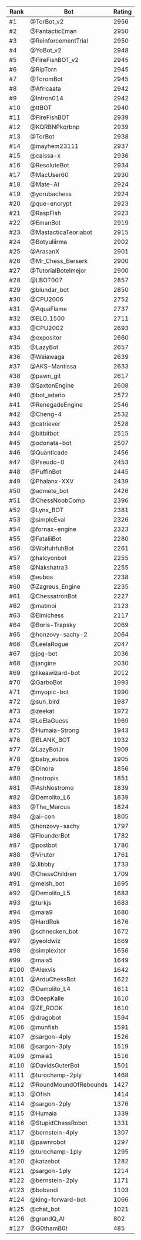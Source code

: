 Rank|Bot|Rating
---|---|---
#1|@TorBot_v2|2956
#2|@FantacticEman|2950
#3|@ReinforcementTrial|2950
#4|@YoBot_v2|2948
#5|@FireFishBOT_v2|2945
#6|@RipTorn|2945
#7|@ToromBot|2945
#8|@Africaata|2942
#9|@Intron014|2942
#10|@ttBOT|2940
#11|@FireFishBOT|2939
#12|@KQRBNPkqrbnp|2939
#13|@TorBot|2938
#14|@mayhem23111|2937
#15|@caissa-x|2936
#16|@ResoluteBot|2934
#17|@MacUser60|2930
#18|@Mate-AI|2924
#19|@yorubachess|2924
#20|@que-encrypt|2923
#21|@RaspFish|2923
#22|@EmanBot|2919
#23|@MastacticaTeoriabot|2915
#24|@Botyuliirma|2902
#25|@ArasanX|2901
#26|@Mr_Chess_Berserk|2900
#27|@TutorialBotelmejor|2900
#28|@LBOT007|2857
#29|@blundar_bot|2850
#30|@CPU2006|2752
#31|@AquaFlame|2737
#32|@ELO_1500|2711
#33|@CPU2002|2693
#34|@expositor|2660
#35|@LazyBot|2657
#36|@Weiawaga|2639
#37|@AKS-Mantissa|2633
#38|@pawn_git|2617
#39|@SaxtonEngine|2608
#40|@bot_adario|2572
#41|@RenegadeEngine|2546
#42|@Cheng-4|2532
#43|@catriever|2528
#44|@bitbitbot|2515
#45|@odonata-bot|2507
#46|@Quanticade|2456
#47|@Pseudo-0|2453
#48|@PuffinBot|2445
#49|@Phalanx-XXV|2439
#50|@admete_bot|2426
#51|@ChessNoobComp|2396
#52|@Lynx_BOT|2381
#53|@simpleEval|2326
#54|@fornax-engine|2323
#55|@FataliiBot|2280
#56|@WolfuhfuhBot|2261
#57|@halcyonbot|2255
#58|@Nakshatra3|2255
#59|@eubos|2238
#60|@Zagreus_Engine|2235
#61|@ChessatronBot|2227
#62|@matmoi|2123
#63|@Elmichess|2117
#64|@Boris-Trapsky|2069
#65|@honzovy-sachy-2|2064
#66|@LeelaRogue|2047
#67|@jpg-bot|2036
#68|@jangine|2030
#69|@likeawizard-bot|2012
#70|@GarboBot|1993
#71|@myopic-bot|1990
#72|@sun_bird|1987
#73|@zeekat|1972
#74|@LeElaGuess|1969
#75|@Humaia-Strong|1943
#76|@BLANK_BOT|1932
#77|@LazyBotJr|1909
#78|@baby_eubos|1905
#79|@Dinora|1856
#80|@notropis|1851
#81|@AshNostromo|1839
#82|@Demolito_L6|1839
#83|@The_Marcus|1824
#84|@ai-con|1805
#85|@honzovy-sachy|1797
#86|@FlounderBot|1782
#87|@postbot|1780
#88|@Virutor|1761
#89|@Jibbby|1733
#90|@ChessChildren|1709
#91|@melsh_bot|1695
#92|@Demolito_L5|1683
#93|@turkjs|1683
#94|@maia9|1680
#95|@HardRok|1676
#96|@schnecken_bot|1672
#97|@yeoldwiz|1669
#98|@simplexitor|1656
#99|@maia5|1649
#100|@Alexvis|1642
#101|@ArduChessBot|1622
#102|@Demolito_L4|1611
#103|@DeepKalle|1610
#104|@ZE_ROOK|1610
#105|@dragobot|1594
#106|@munfish|1591
#107|@sargon-4ply|1526
#108|@sargon-3ply|1519
#109|@maia1|1516
#110|@DavidsGuterBot|1501
#111|@turochamp-2ply|1468
#112|@RoundMoundOfRebounds|1427
#113|@Ofish|1414
#114|@sargon-2ply|1376
#115|@Humaia|1339
#116|@StupidChessRobot|1331
#117|@bernstein-4ply|1307
#118|@pawnrobot|1297
#119|@turochamp-1ply|1295
#120|@katzebot|1282
#121|@sargon-1ply|1214
#122|@bernstein-2ply|1171
#123|@bobandi|1103
#124|@king-forward-bot|1066
#125|@chat_bot|1021
#126|@grandQ_AI|802
#127|@G0thamB0t|485
